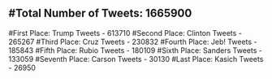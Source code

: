 #Total Number of Tweets: 1665900 
---
#First Place: Trump Tweets - 613710
#Second Place: Clinton Tweets - 265267
#Third Place: Cruz Tweets - 230832
#Fourth Place: Jeb! Tweets - 185843
#Fifth Place: Rubio Tweets - 180109
#Sixth Place: Sanders Tweets - 133059
#Seventh Place: Carson Tweets - 30130
#Last Place: Kasich Tweets - 26950
